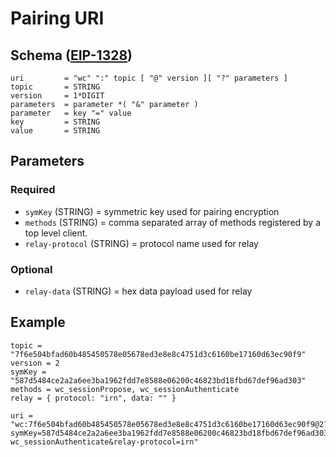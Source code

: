
# Pairing URI

## Schema ([EIP-1328](https://github.com/ethereum/EIPs/blob/master/EIPS/eip-1328.md))

    uri         = "wc" ":" topic [ "@" version ][ "?" parameters ]
    topic       = STRING
    version     = 1*DIGIT
    parameters  = parameter *( "&" parameter )
    parameter   = key "=" value
    key         = STRING
    value       = STRING

## Parameters

### Required

- `symKey` (STRING) = symmetric key used for pairing encryption
- `methods` (STRING) = comma separated array of methods registered by a top level client.
- `relay-protocol` (STRING) = protocol name used for relay

### Optional

- `relay-data` (STRING) = hex data payload used for relay

## Example

    topic = "7f6e504bfad60b485450578e05678ed3e8e8c4751d3c6160be17160d63ec90f9"
    version = 2
    symKey = "587d5484ce2a2a6ee3ba1962fdd7e8588e06200c46823bd18fbd67def96ad303"
    methods = wc_sessionPropose, wc_sessionAuthenticate
    relay = { protocol: "irn", data: "" }

```
uri = "wc:7f6e504bfad60b485450578e05678ed3e8e8c4751d3c6160be17160d63ec90f9@2?symKey=587d5484ce2a2a6ee3ba1962fdd7e8588e06200c46823bd18fbd67def96ad303&methods=wc_sessionPropose, wc_sessionAuthenticate&relay-protocol=irn"
```
